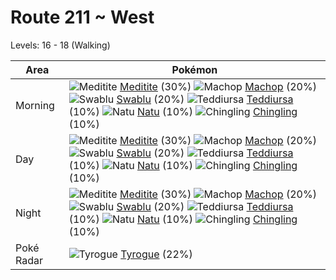 # Route 211 ~ West
Levels: 16 - 18 (Walking)

Area       | Pokémon
---        | ---
Morning    | ![][307]  [Meditite] (30%) ![][066]  [Machop] (20%) ![][333]  [Swablu] (20%)  ![][216]  [Teddiursa] (10%) ![][177]  [Natu] (10%) ![][433]  [Chingling] (10%)<br>
Day        | ![][307]  [Meditite] (30%) ![][066]  [Machop] (20%) ![][333]  [Swablu] (20%)  ![][216]  [Teddiursa] (10%) ![][177]  [Natu] (10%) ![][433]  [Chingling] (10%)<br>
Night      | ![][307]  [Meditite] (30%) ![][066]  [Machop] (20%) ![][333]  [Swablu] (20%)  ![][216]  [Teddiursa] (10%) ![][177]  [Natu] (10%) ![][433]  [Chingling] (10%)<br>
Poké Radar | ![][236]  [Tyrogue] (22%)


[066]: https://raw.githubusercontent.com/PokeAPI/sprites/master/sprites/pokemon/66.png "Machop"
[177]: https://raw.githubusercontent.com/PokeAPI/sprites/master/sprites/pokemon/177.png "Natu"
[216]: https://raw.githubusercontent.com/PokeAPI/sprites/master/sprites/pokemon/216.png "Teddiursa"
[236]: https://raw.githubusercontent.com/PokeAPI/sprites/master/sprites/pokemon/236.png "Tyrogue"
[307]: https://raw.githubusercontent.com/PokeAPI/sprites/master/sprites/pokemon/307.png "Meditite"
[333]: https://raw.githubusercontent.com/PokeAPI/sprites/master/sprites/pokemon/333.png "Swablu"
[433]: https://raw.githubusercontent.com/PokeAPI/sprites/master/sprites/pokemon/433.png "Chingling"
[Machop]: pokemon_changes/066/
[Natu]: pokemon_changes/177/
[Teddiursa]: pokemon_changes/216/
[Tyrogue]: pokemon_changes/236/
[Meditite]: pokemon_changes/307/
[Swablu]: pokemon_changes/333/
[Chingling]: pokemon_changes/433/
